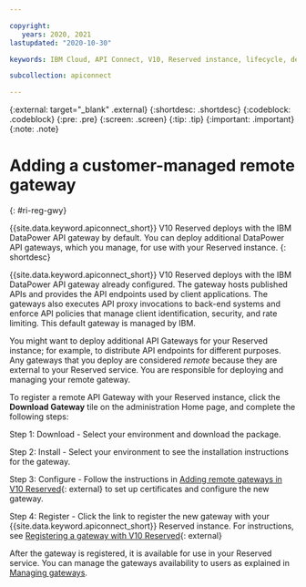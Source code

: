```yaml
---

copyright:
   years: 2020, 2021
lastupdated: "2020-10-30"

keywords: IBM Cloud, API Connect, V10, Reserved instance, lifecycle, develop, create, manage, API, user, role, access, group, administer

subcollection: apiconnect

---
```


{:external: target="_blank" .external} 
{:shortdesc: .shortdesc}
{:codeblock: .codeblock}
{:pre: .pre}
{:screen: .screen}
{:tip: .tip}
{:important: .important}
{:note: .note}

# Adding a customer-managed remote gateway
{: #ri-reg-gwy}

{{site.data.keyword.apiconnect_short}} V10 Reserved deploys with the IBM DataPower API gateway by default. You can deploy additional DataPower API gateways, which you manage, for use with your Reserved instance.
{: shortdesc}

{{site.data.keyword.apiconnect_short}} V10 Reserved deploys with the IBM DataPower API gateway already configured. The gateway hosts published APIs and provides the API endpoints used by client applications. The gateways also executes API proxy invocations to back-end systems and enforce API policies that manage client identification, security, and rate limiting. This default gateway is managed by IBM.

You might want to deploy additional API Gateways for your Reserved instance; for example, to distribute API endpoints for different purposes. Any gateways that you deploy are considered _remote_ because they are external to your Reserved service. You are responsible for deploying and managing your remote gateway.

To register a remote API Gateway with your Reserved instance, click the **Download Gateway** tile on the administration Home page, and complete the following steps:

Step 1: Download - Select your environment and download the package. 

Step 2: Install - Select your environment to see the installation instructions for the gateway.

Step 3: Configure - Follow the instructions in [Adding remote gateways in V10 Reserved](https://www.ibm.com/support/knowledgecenter/SSMNED_v10cloud/com.ibm.apic.install.doc/ri_gwy_intro.html){: external} to set up certificates and configure the new gateway.

Step 4: Register - Click the link to register the new gateway with your {{site.data.keyword.apiconnect_short}} Reserved instance. For instructions, see  [Registering a gateway with V10 Reserved](https://www.ibm.com/support/knowledgecenter/SSMNED_v10cloud/com.ibm.apic.install.doc/ri_gwy_reg.html){: external}

After the gateway is registered, it is available for use in your Reserved service. You can manage the gateways availability to users as explained in [Managing gateways](/docs/apiconnect?topic=apiconnect-ri-mng-gwy).
